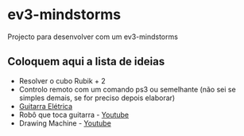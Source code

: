 # ev3-mindstorms

Projecto para desenvolver com um ev3-mindstorms

## Coloquem aqui a lista de ideias

* Resolver o cubo Rubik + 2
* Controlo remoto com um comando ps3 ou semelhante (não sei se simples demais, se for preciso depois elaborar)
* [Guitarra Elétrica](https://www.lego.com/en-us/mindstorms/build-a-robot/el3ctric-guitar)
* Robô que toca guitarra - [Youtube](https://www.youtube.com/watch?v=EN-7cMjmFv0&t=0s)
* Drawing Machine - [Youtube](https://www.youtube.com/watch?v=9pjpQoZoW6E)
